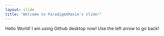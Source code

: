 ```yaml
---
layout: slide
title: "Welcome to ParadigmXMaxim's slide!"
---
```

Hello World! I am using Github desktop now!
Use the left arrow to go back!
